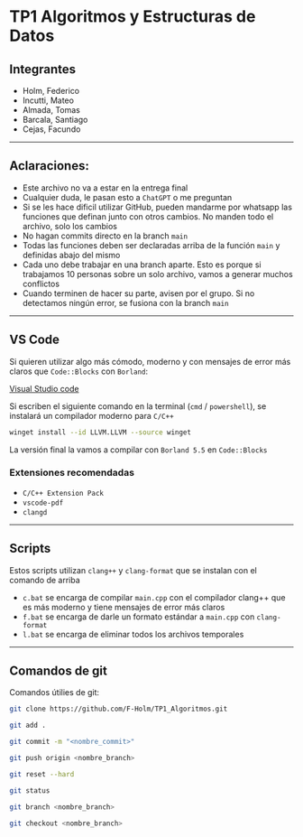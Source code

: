 # TP1 Algoritmos y Estructuras de Datos

## Integrantes

- Holm, Federico
- Incutti, Mateo
- Almada, Tomas
- Barcala, Santiago
- Cejas, Facundo


---

## Aclaraciones:

- Este archivo no va a estar en la entrega final
- Cualquier duda, le pasan esto a `ChatGPT` o me preguntan
- Si se les hace dificil utilizar GitHub, pueden mandarme por whatsapp las funciones que definan junto con otros cambios. No manden todo el archivo, solo los cambios
- No hagan commits directo en la branch `main`
- Todas las funciones deben ser declaradas arriba de la función `main` y definidas abajo del mismo
- Cada uno debe trabajar en una branch aparte. Esto es porque si trabajamos 10 personas sobre un solo archivo, vamos a generar muchos conflictos
- Cuando terminen de hacer su parte, avisen por el grupo. Si no detectamos ningún error, se fusiona con la branch `main`

---

## VS Code

Si quieren utilizar algo más cómodo, moderno y con mensajes de error más claros que `Code::Blocks` con `Borland`:

[Visual Studio code](https://code.visualstudio.com/download)

Si escriben el siguiente comando en la terminal (`cmd` / `powershell`), se instalará un compilador moderno para `C/C++`

```bash
winget install --id LLVM.LLVM --source winget
```

La versión final la vamos a compilar con `Borland 5.5` en `Code::Blocks`


### Extensiones recomendadas

- `C/C++ Extension Pack`
- `vscode-pdf`
- `clangd`

---

## Scripts

Estos scripts utilizan `clang++` y `clang-format` que se instalan con el comando de arriba

- `c.bat` se encarga de compilar `main.cpp` con el compilador clang++ que es más moderno y tiene mensajes de error más claros
- `f.bat` se encarga de darle un formato estándar a `main.cpp` con `clang-format`
- `l.bat` se encarga de eliminar todos los archivos temporales

---

## Comandos de git

Comandos útilies de git:

```bash
git clone https://github.com/F-Holm/TP1_Algoritmos.git
```
```bash
git add .
```
```bash
git commit -m "<nombre_commit>"
```
```bash
git push origin <nombre_branch>
```
```bash
git reset --hard
```
```bash
git status
```
```bash
git branch <nombre_branch>
```
```bash
git checkout <nombre_branch>
```